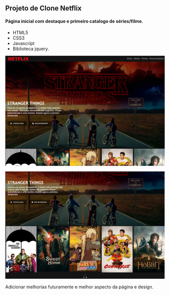 ## Projeto de Clone Netflix

#### Página inicial com destaque e primeiro catalogo de séries/filme.
  

+ HTML5
+ CSS3 
+ Javascript 
+ Biblioteca jquery.

![](https://github.com/izepon/clone-netflix/blob/master/img/landing-page-cloneflix.PNG)

![](https://github.com/izepon/clone-netflix/blob/master/img/landing-page-cloneflix2.PNG)

Adicionar melhorias futuramente e melhor aspecto da página e design.

